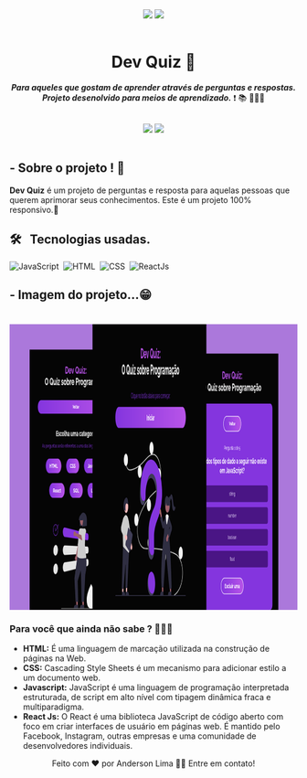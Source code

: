 <div align="center">
<img src="https://img.shields.io/github/forks/AndersonLima12/dev-quiz"/>
<img src="https://img.shields.io/github/stars/AndersonLima12/dev-quiz"/>
</div>

<br/>

<h1 align="center"> Dev Quiz 📝 </h1> 

<p align="center"> <strong><em>Para aqueles que gostam de aprender através de perguntas e respostas.<br>
Projeto desenolvido para meios de aprendizado.</em></strong> ❗️ 📚 👨🏻‍💻 </p>

<br/>

<div align="center"> 
<img src= "https://img.shields.io/badge/-Github-000?style=flat-square&logo=Github&logoColor=white&link=https://github.com/AndersonLima12")]"https://github.com/AndersonLima12"/>
<img src= "https://img.shields.io/badge/-LinkedIn-blue?style=flat-square&logo=Linkedin&logoColor=white&link=https://www.linkedin.com/in/anderson-nunes-developer")]"https://www.linkedin.com/in/anderson-nunes-developer/"/>  
</div>  

<!--<img src= "https://img.shields.io/badge/-Twitter-1ca0f1?style=flat-square&labelColor=1ca0f1&logo=twitter&logoColor=white&link=https://twitter.com/fagnerpsantos)](https://twitter.com/fagnerpsantos"/>
<img src= "https://img.shields.io/badge/-YouTube-ff0000?style=flat-square&labelColor=ff0000&logo=youtube&logoColor=white&link=https://www.youtube.com/user/TreinaWeb)](https://www.youtube.com/user/TreinaWeb)"/>
<img src= "https://img.shields.io/badge/-tgmarinho@gmail.com-c14438?style=flat-square&logo=Gmail&logoColor=white&link=mailto:tgmarinho@gmail.com)](mailto:tgmarinho@gmail.com"/>
</div> -->
  
<br/>
  
## - Sobre o projeto ! 🤔
 <strong>Dev Quiz</strong> é um projeto de perguntas e resposta para aquelas pessoas que querem aprimorar seus conhecimentos. Este é um projeto 100% responsivo.📱
 
 ## 🛠 &nbsp; Tecnologias usadas.

![JavaScript](https://img.shields.io/badge/-JavaScript-05122A?style=flat&logo=javascript)&nbsp;
![HTML](https://img.shields.io/badge/-HTML-05122A?style=flat&logo=HTML5)&nbsp;
![CSS](https://img.shields.io/badge/-CSS-05122A?style=flat&logo=CSS3&logoColor=1572B6)&nbsp;
![ReactJs](https://img.shields.io/badge/-React-05122A?style=flat&logo=React&logoColor=1572B6)&nbsp;


## - Imagem do projeto...😁

<h1 align="center">
  <img align="center" width="1100em" height="500em" alt="Desktop Result" title="#Desktop" src="https://github.com/AndersonLima12/dev-quiz/blob/master/src/img/Project.png" />
</h1>

### Para você que ainda não sabe ? 👨🏻‍💻

- **HTML:** É uma linguagem de marcação utilizada na construção de páginas na Web.
- **CSS:** Cascading Style Sheets é um mecanismo para adicionar estilo a um documento web.
- **Javascript:** JavaScript é uma linguagem de programação interpretada estruturada, de script em alto nível com tipagem dinâmica fraca e multiparadigma.
- **React Js:** O React é uma biblioteca JavaScript de código aberto com foco em criar interfaces de usuário em páginas web. É mantido pelo Facebook, Instagram, outras empresas e uma comunidade de desenvolvedores individuais.

<div align="center">
Feito com ❤️ por Anderson Lima 👋🏽 Entre em contato!
</div>
